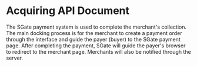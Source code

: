 # Acquiring API Document

The SGate payment system is used to complete the merchant's collection. The main docking process is for the merchant to create a payment order through the interface and guide the payer (buyer) to the SGate payment page. After completing the payment, SGate will guide the payer's browser to redirect to the merchant page. Merchants will also be notified through the server.